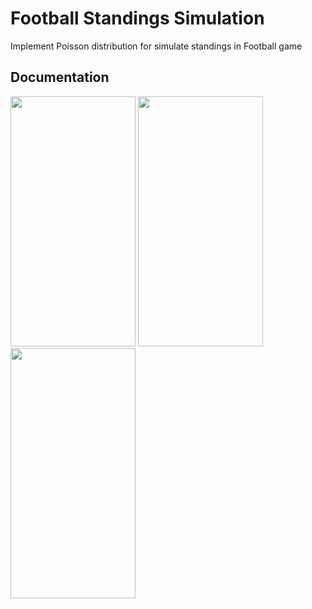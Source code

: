 # Football Standings Simulation

Implement Poisson distribution for simulate standings in Football game

## Documentation

<img src="https://github.com/rafaelmt35/football_standings_simulation/assets/99629720/326d1f52-57e5-4668-8aa6-fc6511b317be" width="200" height="400">
<img src="https://github.com/rafaelmt35/football_standings_simulation/assets/99629720/757d0742-7df5-430d-93f6-39999ad9e0eb" width="200" height="400">
<img src="https://github.com/rafaelmt35/football_standings_simulation/assets/99629720/06fd16d3-4b19-40fd-a13d-daf322afac0b" width="200" height="400">
